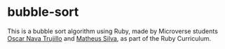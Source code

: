 # bubble-sort
This is a bubble sort algorithm using Ruby, made by Microverse students [Oscar Nava Trujillo](https://github.com/oscarnava) and [Matheus Silva](https://github.com/matheus-fls), as part of the Ruby Curriculum.
